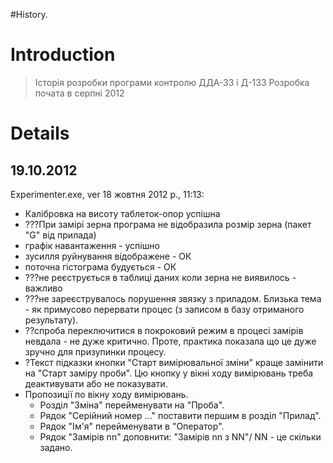 #History.

# Introduction #

> Історія розробки програми контролю ДДА-33 і Д-133
> Розробка почата в серпні 2012

# Details #

## 19.10.2012 ##
Experimenter.exe, ver 18 жовтня 2012 р., 11:13:
  * Калібровка на висоту таблеток-опор успішна
  * ???При замірі зерна програма не відобразила розмір зерна (пакет "G" від прилада)
  * графік навантаження - успішно
  * зусилля руйнування відображене - ОК
  * поточна гістограма будується - ОК
  * ???не реєструється в таблиці даних коли зерна не виявилось - важливо
  * ???не зареєструвалось порушення звязку з приладом. Близька тема - як   примусово перервати процес (з записом в базу отриманого результату).
  * ??спроба переключитися в покроковий режим в процесі замірів невдала - не дуже критично. Проте, практика показала що це дуже зручно для призупинки процесу.
  * ?Текст підказки кнопки "Старт вимірювальної зміни" краще замінити на "Старт заміру проби". Цю кнопку у вікні ходу вимірювань треба деактивувати або не показувати.
  * Пропозиції по вікну ходу вимірювань.
    * Розділ "Зміна" перейменувати на "Проба".
    * Рядок "Серійний номер ..." поставити першим в розділ "Прилад".
    * Рядок "Ім'я" перейменувати в "Оператор".
    * Рядок "Замірів nn" доповнити: "Замірів nn з NN"/ NN - це скільки задано.

